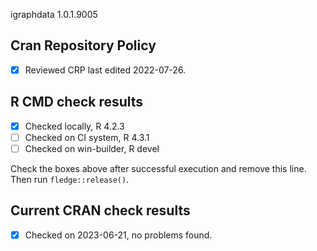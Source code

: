 igraphdata 1.0.1.9005

## Cran Repository Policy

- [x] Reviewed CRP last edited 2022-07-26.

## R CMD check results

- [x] Checked locally, R 4.2.3
- [ ] Checked on CI system, R 4.3.1
- [ ] Checked on win-builder, R devel

Check the boxes above after successful execution and remove this line. Then run `fledge::release()`.

## Current CRAN check results

- [x] Checked on 2023-06-21, no problems found.

